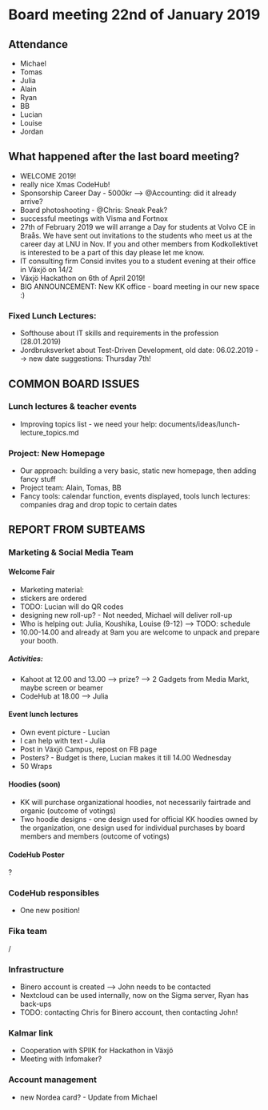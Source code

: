 # Board meeting 22nd of January 2019
## Attendance
- Michael
- Tomas
- Julia
- Alain
- Ryan
- BB
- Lucian
- Louise
- Jordan


## What happened after the last board meeting? 
- WELCOME 2019!
- really nice Xmas CodeHub!
- Sponsorship Career Day - 5000kr --> @Accounting: did it already arrive?
- Board photoshooting - @Chris: Sneak Peak?
- successful meetings with Visma and Fortnox
- 27th of February 2019 we will arrange a Day for students at Volvo CE in Braås. We have sent out invitations to the students who meet us at the career day at LNU in Nov. If you and other members from Kodkollektivet is interested to be a part of this day please let me know.
- IT consulting firm Consid invites you to a student evening at their office in Växjö on 14/2
- Växjö Hackathon on 6th of April 2019!
- BIG ANNOUNCEMENT: New KK office - board meeting in our new space :)

### Fixed Lunch Lectures:
- Softhouse about IT skills and requirements in the profession (28.01.2019)
- Jordbruksverket about Test-Driven Development, old date: 06.02.2019
--> new date suggestions: 
Thursday 7th!

## COMMON BOARD ISSUES
### Lunch lectures & teacher events
- Improving topics list - we need your help: documents/ideas/lunch-lecture_topics.md

### Project: New Homepage
- Our approach: building a very basic, static new homepage, then adding fancy stuff
- Project team: Alain, Tomas, BB
- Fancy tools: calendar function, events displayed, tools lunch lectures: companies drag and drop topic to certain dates

## REPORT FROM SUBTEAMS
### Marketing & Social Media Team
#### Welcome Fair
- Marketing material:
- stickers are ordered
- TODO: Lucian will do QR codes
- designing new roll-up? - Not needed, Michael will deliver roll-up
- Who is helping out: Julia, Koushika, Louise (9-12) --> TODO: schedule
- 10.00-14.00 and already at 9am you are welcome to unpack and prepare your booth.
##### Activities:
- Kahoot at 12.00 and 13.00 --> prize? --> 2 Gadgets from Media Markt, maybe screen or beamer
- CodeHub at 18.00 --> Julia

#### Event lunch lectures
- Own event picture - Lucian
- I can help with text - Julia
- Post in Växjö Campus, repost on FB page
- Posters? - Budget is there, Lucian makes it till 14.00 Wednesday
- 50 Wraps

#### Hoodies (soon)
- KK will purchase organizational hoodies, not necessarily fairtrade and organic (outcome of votings)
- Two hoodie designs - one design used for official KK hoodies owned by the organization, one design used for individual purchases by board members and members (outcome of votings)

#### CodeHub Poster
?

### CodeHub responsibles
- One new position!

### Fika team
/

### Infrastructure
- Binero account is created --> John needs to be contacted
- Nextcloud can be used internally, now on the Sigma server, Ryan has back-ups
- TODO: contacting Chris for Binero account, then contacting John!

### Kalmar link
- Cooperation with SPIIK for Hackathon in Växjö
- Meeting with Infomaker?

### Account management
- new Nordea card? - Update from Michael
